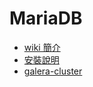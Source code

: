 # MariaDB

* [wiki 簡介](https://zh.wikipedia.org/wiki/MariaDB)
* [安裝說明](./install.md)
* [galera-cluster](./galera-cluster.md)
